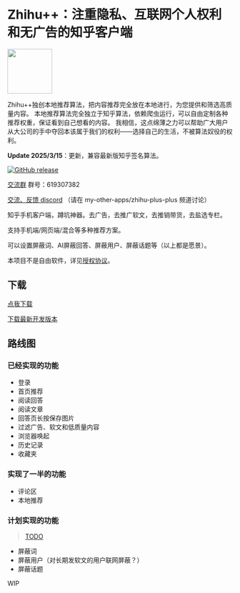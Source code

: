 # Zhihu++：注重隐私、互联网个人权利和无广告的知乎客户端

<img src="misc/zhihu_shit.png" width="100" height="100" />

Zhihu++独创本地推荐算法，把内容推荐完全放在本地进行，为您提供和筛选高质量内容。
本地推荐算法完全独立于知乎算法，依赖爬虫运行，可以自由定制各种推荐权重，保证看到自己想看的内容。
我相信，这点绵薄之力可以帮助广大用户从大公司的手中夺回本该属于我们的权利——选择自己的生活，不被算法奴役的权利。

**Update 2025/3/15**：更新，兼容最新版知乎签名算法。

[![GitHub release](https://img.shields.io/github/v/release/zly2006/zhihu-plus-plus)](https://github.com/zly2006/zhihu-plus-plus/releases)

[交流群](https://qm.qq.com/q/Rz6KFswFoK) 群号：619307382

[交流、反馈 discord](https://discord.gg/YCPFZV5XSA) （请在 my-other-apps/zhihu-plus-plus 频道讨论）

知乎手机客户端，蹲坑神器。去广告，去推广软文，去推销带货，去盐选专栏。

支持手机端/网页端/混合等多种推荐方案。

可以设置屏蔽词、AI屏蔽回答、屏蔽用户、屏蔽话题等（以上都是愿景）。

本项目不是自由软件，详见[授权协议](LICENSE.md)。

## 下载

[点我下载](https://github.com/zly2006/zhihu-plus-plus/releases)

[下载最新开发版本](https://github.com/zly2006/zhihu-plus-plus/releases/tag/nightly)

## 路线图

### 已经实现的功能

- 登录
- 首页推荐
- 阅读回答
- 阅读文章
- 回答页长按保存图片
- 过滤广告、软文和低质量内容
- 浏览器唤起
- 历史记录
- 收藏夹

### 实现了一半的功能

- 评论区
- 本地推荐

### 计划实现的功能

> [TODO](TODO.md)

- 屏蔽词
- 屏蔽用户（对长期发软文的用户联网屏蔽？）
- 屏蔽话题

WIP
